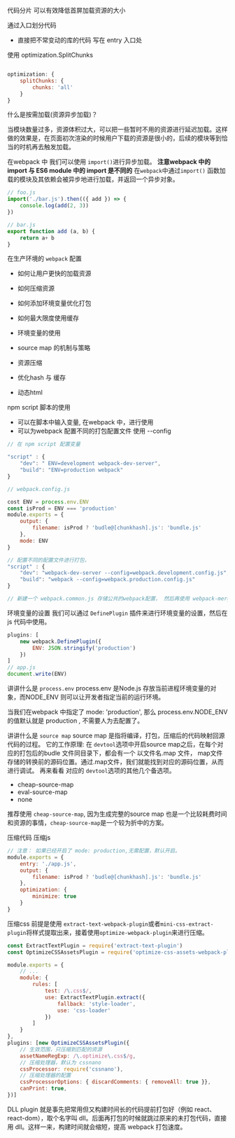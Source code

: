 代码分片 可以有效降低首屏加载资源的大小

通过入口划分代码
- 直接把不常变动的库的代码 写在 entry 入口处

使用 optimization.SplitChunks 
```js

optimization: {
    splitChunks: {
        chunks: 'all'
    }
}
```

什么是按需加载(资源异步加载)？

当模块数量过多，资源体积过大，可以把一些暂时不用的资源进行延迟加载。这样做的效果是，在页面初次渲染的时候用户下载的资源是很小的，后续的模块等到恰当的时机再去触发加载。

在webpack 中  我们可以使用 `import()`进行异步加载。 
**注意webpack 中的 import 与 ES6 module 中的 import 是不同的**
在`webpack`中通过`import()` 函数加载的模块及其依赖会被异步地进行加载，并返回一个异步对象。
```js
// foo.js
import('./bar.js').then(({ add }) => {
    console.log(add(2, 3))
})

// bar.js
export function add (a, b) {
    return a+ b
}
```


在生产环境的 `webpack` 配置

- 如何让用户更快的加载资源
- 如何压缩资源
- 如何添加环境变量优化打包
- 如何最大限度使用缓存

- 环境变量的使用
- source map 的机制与策略
- 资源压缩
- 优化hash 与 缓存
- 动态html

npm script 脚本的使用
- 可以在脚本中输入变量, 在webpack 中，进行使用
- 可以为webpack 配置不同的打包配置文件 使用 --config 

```js
// 在 npm script 配置变量

"script" : {
    "dev": " ENV=development webpack-dev-server",
    "build": "ENV=production webpack"
}

// webpack.config.js

cost ENV = process.env.ENV 
const isProd = ENV === 'production'
module.exports = {
    output: {
        filename: isProd ? 'budle@[chunkhash].js': 'bundle.js'
    },
    mode: ENV
}
```
```js
// 配置不同的配置文件进行打包，
"script" : {
    "dev": "webpack-dev-server --config=webpack.development.config.js",
    "build": "webpack --config=webpack.production.config.js"
}

// 新建一个 webpack.common.js 存储公共的webpack配置， 然后再使用 webpack-merge 插件 进行配置合并。
```
环境变量的设置
我们可以通过 `DefinePlugin` 插件来进行环境变量的设置，然后在 js 代码中使用。
```js
plugins: [
    new webpack.DefinePlugin({
        ENV: JSON.stringify('production')
    })
]
// app.js
document.write(ENV)
```

讲讲什么是 `process.env` 
process.env 是Node.js 存放当前进程环境变量的对象，而NODE_ENV 则可以让开发者指定当前的运行环境。

当我们在webpack 中指定了 mode: 'production', 那么 process.env.NODE_ENV 的值默认就是  production , 不需要人为去配置了。

讲讲什么是 `source map`
source map 是指将编译，打包，压缩后的代码映射回源代码的过程。
它的工作原理: 在 `devtool`选项中开启source map之后，在每个对应的打包后的budle 文件同目录下，都会有一个 以文件名.map 文件， map文件存储的转换前的源码位置。通过.map文件，我们就能找到对应的源码位置，从而进行调试。
再来看看 对应的 `devtool`选项的其他几个备选项。
- cheap-source-map
- eval-source-map
- none

推荐使用 `cheap-source-map`, 因为生成完整的source map 也是一个比较耗费时间和资源的事情，`cheap-source-map`是一个较为折中的方案。

压缩代码
压缩js 
```js
// 注意： 如果已经开启了 mode: production,无需配置，默认开启。
module.exports = {
    entry: './app.js',
    output: {
        filename: isProd ? 'budle@[chunkhash].js': 'bundle.js'
    },
    optimization: {
        minimize: true
    }
}
```
压缩css
前提是使用  `extract-text-webpack-plugin`或者`mini-css-extract-plugin`将样式提取出来，接着使用`optimize-webpack-plugin`来进行压缩。
```js
const ExtractTextPlugin = require('extract-text-plugin')
const OptimizeCSSAssetsPlugin = require('optimize-css-assets-webpack-plugin')

module.exports = {
    // ...
    module: {
        rules: [
            test: /\.css$/,
            use: ExtractTextPlugin.extract({
                fallback: 'style-loader',
                use: 'css-loader'
            })
        ]
    }
},
plugins: [new OptimizeCSSAssetsPlugin({
    // 生效范围，只压缩到匹配的资源
    assetNameRegExp: /\.optimize\.css$/g,
    // 压缩处理器，默认为 cssnano
    cssProcessor: require('cssnano'),
    // 压缩处理器的配置
    cssProcessorOptions: { discardComments: { removeAll: true }},
    canPrint: true,
})]
```

DLL plugin
就是事先把常用但又构建时间长的代码提前打包好（例如 react、react-dom），取个名字叫 dll。后面再打包的时候就跳过原来的未打包代码，直接用 dll。这样一来，构建时间就会缩短，提高 webpack 打包速度。

